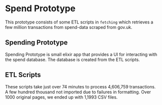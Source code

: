 # Spend Prototype

This prototype consists of some ETL scripts in ```fetching``` which retrieves a few million transactions from spend-data scraped from gov.uk.

## Spending Prototype

Spending Prototype is small elixir app that provides a UI for interacting with the spend database.  The database is created from the ETL scripts.

## ETL Scripts

These scripts take just over 74 minutes to process 4,606,759 transactions. A few hundred thousand not imported due to failures in formatting.  Over 1000 original pages, we ended up with 1,1993 CSV files.

